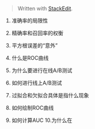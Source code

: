 


> Written with [StackEdit](https://stackedit.io/).

1. 准确率的局限性

2. 精确率和召回率的权衡
3. 平方根误差的“意外”
4. 什么是ROC曲线
5. 为什么要进行在线A/B测试
6. 如何进行线上A/B测试
7. 过拟合和欠拟合具体是指什么现象
8. 如何绘制ROC曲线
9. 如何计算AUC
10.为什么在 
<!--stackedit_data:
eyJoaXN0b3J5IjpbNTQ4MTk3MTM0LDczMDk5ODExNl19
-->